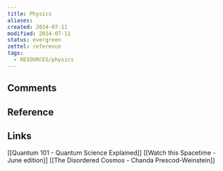 ```yaml
---
title: Physics
aliases: 
created: 2024-07-11
modified: 2024-07-11
status: evergreen
zettel: reference
tags:
  - RESOURCES/physics
---
```

## Comments

## Reference

## Links
[[Quantum 101 - Quantum Science Explained]]
[[Watch this Spacetime - June edition]]
[[The Disordered Cosmos - Chanda Prescod-Weinstein]]